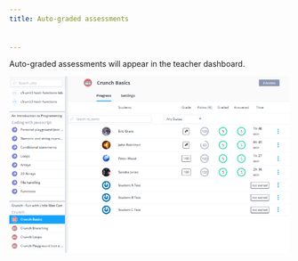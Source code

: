 ```yaml
---
title: Auto-graded assessments


---
```


Auto-graded assessments will appear in the teacher dashboard.

<img alt="Teacher Dashboard" src="/img/teacherdash.png" class="simple"/>